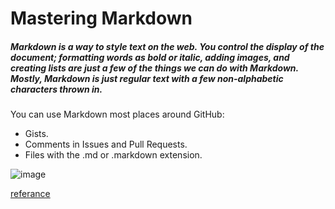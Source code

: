 # Mastering Markdown

##### Markdown is a way to style text on the web. You control the display of the document; formatting words as bold or italic, adding images, and creating lists are just a few of the things we can do with Markdown. Mostly, Markdown is just regular text with a few non-alphabetic characters thrown in.

You can use Markdown most places around GitHub:

- Gists.
- Comments in Issues and Pull Requests.
- Files with the .md or .markdown extension.

![image](https://camo.githubusercontent.com/c4c5b4dbe1578141053a58bcaac5dbf1e0ea9320c50da6bb64b2721b4aeb1256/68747470733a2f2f692e696d6775722e636f6d2f6c7937653048512e706e67)

[referance](https://guides.github.com/features/mastering-markdown/)
